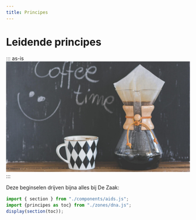 ```yaml
---
title: Principes
---
```

# Leidende principes
::: as-is
<img src="coffee-jar+mug-blackboard.jpg">
:::

Deze beginselen drijven bijna alles bij De Zaak:
~~~js
import { section } from "./components/aids.js";
import {principes as toc} from "./zones/dna.js";
display(section(toc));
~~~